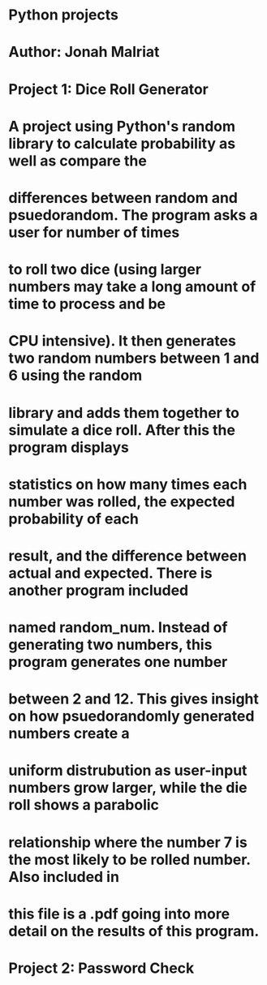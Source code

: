 # Python projects
# Author: Jonah Malriat


# Project 1: Dice Roll Generator
#  A project using Python's random library to calculate probability as well as compare the
#  differences between random and psuedorandom. The program asks a user for number of times
#  to roll two dice (using larger numbers may take a long amount of time to process and be 
#  CPU intensive). It then generates two random numbers between 1 and 6 using the random 
#  library and adds them together to simulate a dice roll. After this the program displays 
#  statistics on how many times each number was rolled, the expected probability of each 
#  result, and the difference between actual and expected. There is another program included 
#  named random_num. Instead of generating two numbers, this program generates one number 
#  between 2 and 12. This gives insight on how psuedorandomly generated numbers create a 
#  uniform distrubution as user-input numbers grow larger, while the die roll shows a parabolic
#  relationship where the number 7 is the most likely to be rolled number. Also included in 
#  this file is a .pdf going into more detail on the results of this program.


# Project 2: Password Check
#
#
#
#
#
#
#
#
#
#
#
#
#
#
#
#
#
#
#
#
#
#
#
#
#
#
#
#
#
#
#
#
#
#
#
#
#
#
#
#
#
#
#
#
#
#
#
#
#
#
#
#
#
#
#
#
#
#
#
#
#
#
#
#
#
#
#
#
